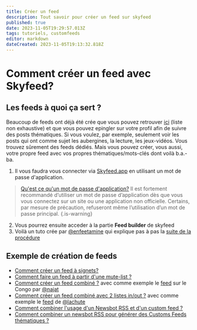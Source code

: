 ```yaml
---
title: Créer un feed
description: Tout savoir pour créer un feed sur skyfeed
published: true
date: 2023-11-05T19:29:57.013Z
tags: tutoriels, customfeeds
editor: markdown
dateCreated: 2023-11-05T19:13:32.818Z
---
```


# Comment créer un feed avec Skyfeed?

## Les feeds à quoi ça sert ? 
Beaucoup de feeds ont déjà été crée que vous pouvez retrouver [ici](https://skyfleet.blue/fr/custom-feeds/annuaire) (liste non exhaustive) et que vous pouvez epingler sur votre profil afin de suivre des posts thématiques.
Si vous voulez, par exemple, seulement voir les posts qui ont comme sujet les aubergines, la lecture, les jeux-vidéos. Vous trouvez sûrement des feeds dédiés.
Mais vous pouvez créer, vous aussi, votre propre feed avec vos propres thématiques/mots-clés dont voilà b.a.-ba.

1. Il vous faudra vous connecter via [Skyfeed.app](https://skyfeeds.app) en utilisant un mot de passe d'application. 
> [Qu'est ce qu'un mot de passe d'application?](https://skyfleet.blue/fr/tips/app-passwords) 
Il est fortement recommandé d’utiliser un mot de passe d’application dès que vous vous connectez sur un site ou une application non officielle. Certains, par mesure de précaution, refuseront même l’utilisation d’un mot de passe principal.
{.is-warning}
2. Vous pourrez ensuite acceder à la partie **Feed builder** de skyfeed
1. Voilà un tuto crée par [@enfeetamine](https://bsky.app/profile/enfeetamine.bsky.social) qui explique pas à pas la [suite de la procédure](https://bsky.app/profile/enfeetamine.bsky.social/post/3k4lnkiiver2i)

## Exemple de création de feeds
- [Comment créer un feed à signets?](https://skyfleet.blue/fr/tutoriels/signets)
- [Comment faire un feed à partir d'une mute-list ?](/fr/tutoriels/fausse-mute-list)
- [Comment créer un feed combiné ?](/fr/tutoriels/feed-combine) avec comme exemple le [feed](https://bsky.app/profile/did:plc:ykxvvec7hntiwmy4qk5g7kv5/feed/aaaehstriebno) sur le Congo par [@najat](https://bsky.app/profile/najat.bsky.social)
- [Comment créer un feed combiné avec 2 listes in/out ?](/fr/tutoriels/feed-combine-mute) avec comme exemple le [feed](https://bsky.app/profile/did:plc:gc7pqgc337bwj2n5mbnkixzk/feed/aaafpye2nrstk) de [@lachute](https://bsky.app/profile/lachute.bsky.social)
- [Comment combiner l'usage d'un Newsbot RSS et d'un custom feed ?](/fr/tutoriels/newsbot-customfeeds)
- [Comment combiner un newsbot RSS pour générer des Customs Feeds thématiques ?](/fr/tutoriels/newsbot-customfeeds)